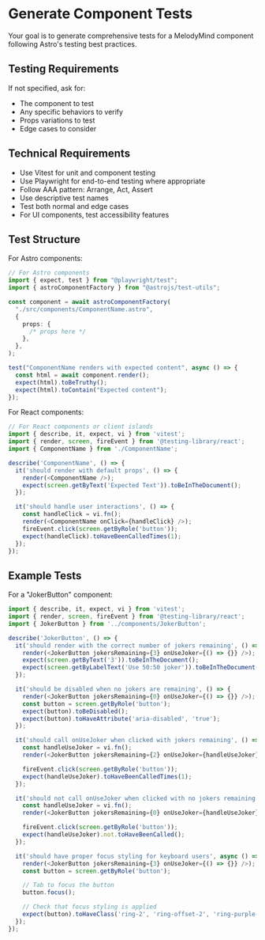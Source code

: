 # Generate Component Tests

Your goal is to generate comprehensive tests for a MelodyMind component following Astro's testing best practices.

## Testing Requirements

If not specified, ask for:

- The component to test
- Any specific behaviors to verify
- Props variations to test
- Edge cases to consider

## Technical Requirements

- Use Vitest for unit and component testing
- Use Playwright for end-to-end testing where appropriate
- Follow AAA pattern: Arrange, Act, Assert
- Use descriptive test names
- Test both normal and edge cases
- For UI components, test accessibility features

## Test Structure

For Astro components:

```typescript
// For Astro components
import { expect, test } from "@playwright/test";
import { astroComponentFactory } from "@astrojs/test-utils";

const component = await astroComponentFactory(
  "./src/components/ComponentName.astro",
  {
    props: {
      /* props here */
    },
  },
);

test("ComponentName renders with expected content", async () => {
  const html = await component.render();
  expect(html).toBeTruthy();
  expect(html).toContain("Expected content");
});
```

For React components:

```typescript
// For React components or client islands
import { describe, it, expect, vi } from 'vitest';
import { render, screen, fireEvent } from '@testing-library/react';
import { ComponentName } from './ComponentName';

describe('ComponentName', () => {
  it('should render with default props', () => {
    render(<ComponentName />);
    expect(screen.getByText('Expected Text')).toBeInTheDocument();
  });

  it('should handle user interactions', () => {
    const handleClick = vi.fn();
    render(<ComponentName onClick={handleClick} />);
    fireEvent.click(screen.getByRole('button'));
    expect(handleClick).toHaveBeenCalledTimes(1);
  });
});
```

## Example Tests

For a "JokerButton" component:

```typescript
import { describe, it, expect, vi } from 'vitest';
import { render, screen, fireEvent } from '@testing-library/react';
import { JokerButton } from '../components/JokerButton';

describe('JokerButton', () => {
  it('should render with the correct number of jokers remaining', () => {
    render(<JokerButton jokersRemaining={3} onUseJoker={() => {}} />);
    expect(screen.getByText('3')).toBeInTheDocument();
    expect(screen.getByLabelText('Use 50:50 joker')).toBeInTheDocument();
  });

  it('should be disabled when no jokers are remaining', () => {
    render(<JokerButton jokersRemaining={0} onUseJoker={() => {}} />);
    const button = screen.getByRole('button');
    expect(button).toBeDisabled();
    expect(button).toHaveAttribute('aria-disabled', 'true');
  });

  it('should call onUseJoker when clicked with jokers remaining', () => {
    const handleUseJoker = vi.fn();
    render(<JokerButton jokersRemaining={2} onUseJoker={handleUseJoker} />);

    fireEvent.click(screen.getByRole('button'));
    expect(handleUseJoker).toHaveBeenCalledTimes(1);
  });

  it('should not call onUseJoker when clicked with no jokers remaining', () => {
    const handleUseJoker = vi.fn();
    render(<JokerButton jokersRemaining={0} onUseJoker={handleUseJoker} />);

    fireEvent.click(screen.getByRole('button'));
    expect(handleUseJoker).not.toHaveBeenCalled();
  });

  it('should have proper focus styling for keyboard users', async () => {
    render(<JokerButton jokersRemaining={3} onUseJoker={() => {}} />);
    const button = screen.getByRole('button');

    // Tab to focus the button
    button.focus();

    // Check that focus styling is applied
    expect(button).toHaveClass('ring-2', 'ring-offset-2', 'ring-purple-500');
  });
});
```
